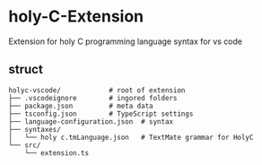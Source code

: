 # holy-C-Extension
Extension for holy C programming language syntax for vs code

## struct
```text
holyc-vscode/            # root of extension
├── .vscodeignore        # ingored folders
├── package.json         # meta data 
├── tsconfig.json        # TypeScript settings
├── language-configuration.json  # syntax 
├── syntaxes/
│   └── holy c.tmLanguage.json   # TextMate grammar for HolyC
└── src/
    └── extension.ts    
```
